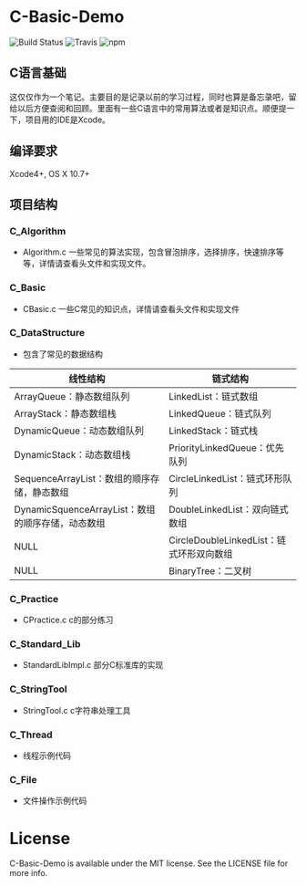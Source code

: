 # C-Basic-Demo
![Build Status](https://img.shields.io/badge/C--Basic--Demo-1.0.0-green.svg)
![Travis](https://img.shields.io/travis/rust-lang/rust.svg)
![npm](https://img.shields.io/npm/l/express.svg)

## C语言基础
这仅仅作为一个笔记。主要目的是记录以前的学习过程，同时也算是备忘录吧，留给以后方便查阅和回顾。里面有一些C语言中的常用算法或者是知识点。顺便提一下，项目用的IDE是Xcode。

## 编译要求
Xcode4+,
OS X 10.7+

## 项目结构

### C_Algorithm
 * Algorithm.c 一些常见的算法实现，包含冒泡排序，选择排序，快速排序等等，详情请查看头文件和实现文件。

### C_Basic
 * CBasic.c 一些C常见的知识点，详情请查看头文件和实现文件

### C_DataStructure
 * 包含了常见的数据结构
 
 线性结构 | 链式结构
--------- | -------------
ArrayQueue：静态数组队列 | LinkedList：链式数组
ArrayStack：静态数组栈 | LinkedQueue：链式队列
DynamicQueue：动态数组队列 | LinkedStack：链式栈
DynamicStack：动态数组栈 | PriorityLinkedQueue：优先队列
SequenceArrayList：数组的顺序存储，静态数组 | CircleLinkedList：链式环形队列
DynamicSquenceArrayList：数组的顺序存储，动态数组 | DoubleLinkedList：双向链式数组
NULL | CircleDoubleLinkedList：链式环形双向数组
NULL | BinaryTree：二叉树

### C_Practice
* CPractice.c c的部分练习

### C_Standard_Lib
* StandardLibImpl.c 部分C标准库的实现

### C_StringTool
* StringTool.c c字符串处理工具

### C_Thread
* 线程示例代码

### C_File
* 文件操作示例代码

# License
C-Basic-Demo is available under the MIT license. See the LICENSE file for more info.

